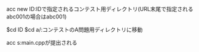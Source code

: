 acc new ID:IDで指定されるコンテスト用ディレクトリ(URL末尾で指定される　abc001の場合はabc001)   

$cd ID
$cd a/:コンテストのA問題用ディレクトリに移動    

acc s:main.cppが提出される

